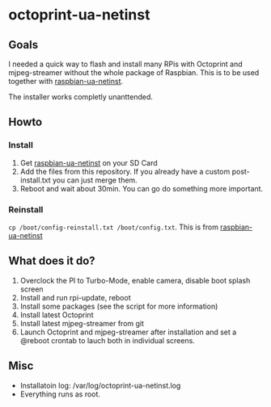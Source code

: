 # octoprint-ua-netinst

## Goals ##
I needed a quick way to flash and install many RPis with Octoprint and mjpeg-streamer without the whole package of Raspbian. This is to be used together with [raspbian-ua-netinst](https://github.com/debian-pi/raspbian-ua-netinst).

The installer works completly unanttended.

## Howto
### Install
1. Get [raspbian-ua-netinst](https://github.com/debian-pi/raspbian-ua-netinst) on your SD Card
2. Add the files from this repository. If you already have a custom post-install.txt you can just merge them.
3. Reboot and wait about 30min. You can go do something more important.
### Reinstall
`cp /boot/config-reinstall.txt /boot/config.txt`. This is from [raspbian-ua-netinst](https://github.com/debian-pi/raspbian-ua-netinst)

## What does it do?
1. Overclock the PI to Turbo-Mode, enable camera, disable boot splash screen
2. Install and run rpi-update, reboot
3. Install some packages (see the script for more information)
4. Install latest Octoprint
5. Install latest mjpeg-streamer from git
6. Launch Octoprint and mjpeg-streamer after installation and set a @reboot crontab to lauch both in individual screens.

## Misc
* Installatoin log: /var/log/octoprint-ua-netinst.log
* Everything runs as root.
